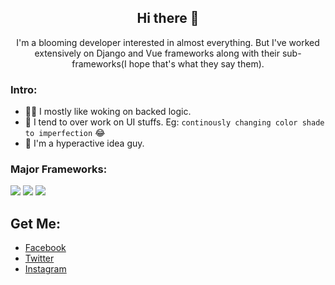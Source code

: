 <div align="center" markdown="1">

## Hi there :wave:

I'm a blooming developer interested in almost everything. But I've worked extensively on Django and Vue frameworks along with their sub-frameworks(I hope that's what they say them).

</div>

<div markdown="1">

### Intro:

- :construction_worker_woman: I mostly like woking on backed logic.
- :face_with_head_bandage:	I tend to over work on UI stuffs. Eg: `continously changing color shade to imperfection` :joy:
- :raising_hand: I'm a hyperactive idea guy.


### Major Frameworks:

<img src="https://img.icons8.com/ios/50/4a90e2/django.png"/>
<img src="https://img.icons8.com/color/48/4a90e2/vue-js.png"/>
<img src="https://img.icons8.com/ios/50/4a90e2/flutter.png"/>

## Get Me:

 - [Facebook](https://www.facebook.com/suraj.jha.7355)
 - [Twitter](https://twitter.com/suraj_change)
 - [Instagram](https://www.instagram.com/sooraz_zha)
